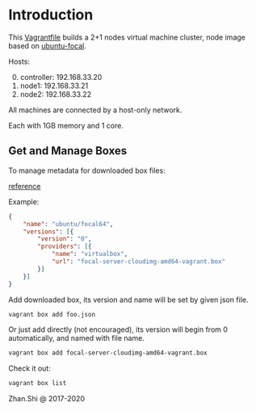 # Introduction

This [Vagrantfile](Vagrantfile) builds a 2+1 nodes virtual machine cluster, node image based on [ubuntu-focal](http://cloud-images.ubuntu.com/focal/current/focal-server-cloudimg-amd64-vagrant.box).

Hosts:

0. controller: 192.168.33.20
1. node1:      192.168.33.21
2. node2:      192.168.33.22

All machines are connected by a host-only network.

Each with 1GB memory and 1 core. 

## Get and Manage Boxes

To manage metadata for downloaded box files:

[reference](https://stackoverflow.com/questions/32607741/vagrant-setup-virtualbox-name-with-box-version-from-json-file)

Example:

```json
{
    "name": "ubuntu/focal64",
    "versions": [{
        "version": "0",
        "providers": [{
            "name": "virtualbox",
            "url": "focal-server-cloudimg-amd64-vagrant.box"
        }]
    }]
}
```

Add downloaded box, its version and name will be set by given json file.

```bash
vagrant box add foo.json
```

Or just add directly (not encouraged), its version will begin from 0 automatically, and named with file name.

```bash
vagrant box add focal-server-cloudimg-amd64-vagrant.box
```

Check it out:

```bash
vagrant box list
```

Zhan.Shi @ 2017-2020
